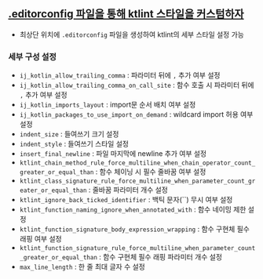 ## [.editorconfig 파일을 통해 ktlint 스타일을 커스텀하자](https://pinterest.github.io/ktlint/latest/rules/configuration-ktlint/)
- 최상단 위치에 `.editorconfig` 파일을 생성하여 ktlint의 세부 스타일 설정 가능
### 세부 구성 설정
- `ij_kotlin_allow_trailing_comma` : 파라미터 뒤에 `,` 추가 여부 설정
- `ij_kotlin_allow_trailing_comma_on_call_site` : 함수 호출 시 파라미터 뒤에 `,` 추가 여부 설정
- `ij_kotlin_imports_layout` : import문 순서 배치 여부 설정
- `ij_kotlin_packages_to_use_import_on_demand` : wildcard import 허용 여부 설정
- `indent_size` : 들여쓰기 크기 설정
- `indent_style` : 들여쓰기 스타일 설정
- `insert_final_newline` : 파일 마지막에 newline 추가 여부 설정
- `ktlint_chain_method_rule_force_multiline_when_chain_operator_count_greater_or_equal_than` : 함수 체이닝 시 필수 줄바꿈 여부 설정
- `ktlint_class_signature_rule_force_multiline_when_parameter_count_greater_or_equal_than` : 줄바꿈 파라미터 개수 설정
- `ktlint_ignore_back_ticked_identifier` : 백틱 문자(``) 무시 여부 설정 
- `ktlint_function_naming_ignore_when_annotated_with` : 함수 네이밍 제한 설정
- `ktlint_function_signature_body_expression_wrapping` : 함수 구현체 필수 래핑 여부 설정
- `ktlint_function_signature_rule_force_multiline_when_parameter_count_greater_or_equal_than` : 함수 구현체 필수 래핑 파라미터 개수 설정
- `max_line_length` : 한 줄 최대 글자 수 설정
